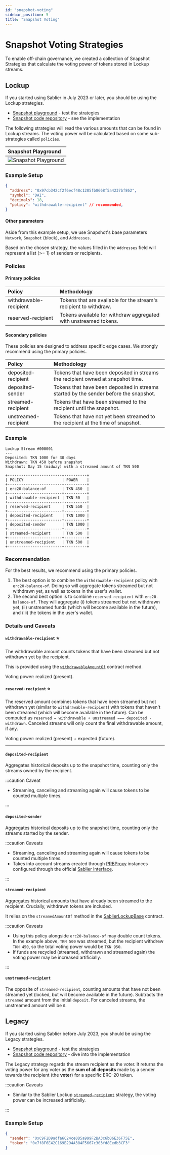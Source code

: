 ```yaml
---
id: "snapshot-voting"
sidebar_position: 5
title: "Snapshot Voting"
---
```


# Snapshot Voting Strategies

To enable off-chain governance, we created a collection of Snapshot Strategies that calculate the voting power of tokens
stored in Lockup streams.

## Lockup

If you started using Sablier in July 2023 or later, you should be using the Lockup strategies.

- [Snapshot playground](https://snapshot.org/#/playground/sablier-v2) - test the strategies
- [Snapshot code repository](https://github.com/snapshot-labs/snapshot-strategies/tree/master/src/strategies/sablier-v2) -
  see the implementation

The following strategies will read the various amounts that can be found in Lockup streams. The voting power will be
calculated based on some sub-strategies called `policies`.

| Snapshot Playground                                   |
| :---------------------------------------------------- |
| ![Snapshot Playground](/img/snapshot/playground.webp) |

### Example Setup

```json
{
  "address": "0x97cb342cf2f6ecf48c1285fb8668f5a4237bf862",
  "symbol": "DAI",
  "decimals": 18,
  "policy": "withdrawable-recipient" // recommended,
}
```

#### Other parameters

Aside from this example setup, we use Snapshot's base parameters `Network`, `Snapshot` (block), and `Addresses`.

Based on the chosen strategy, the values filled in the `Addresses` field will represent a list (>= 1) of senders or
recipients.

### Policies

#### Primary policies

| Policy                 | Methodology                                                       |
| :--------------------- | :---------------------------------------------------------------- |
| withdrawable-recipient | Tokens that are available for the stream's recipient to withdraw. |
| reserved-recipient     | Tokens available for withdraw aggregated with unstreamed tokens.  |

#### Secondary policies

These policies are designed to address specific edge cases. We strongly recommend using the primary policies.

| Policy               | Methodology                                                                           |
| :------------------- | :------------------------------------------------------------------------------------ |
| deposited-recipient  | Tokens that have been deposited in streams the recipient owned at snapshot time.      |
| deposited-sender     | Tokens that have been deposited in streams started by the sender before the snapshot. |
| streamed-recipient   | Tokens that have been streamed to the recipient until the snapshot.                   |
| unstreamed-recipient | Tokens that have not yet been streamed to the recipient at the time of snapshot.      |

### Example

```text
Lockup Stream #000001
---
Deposited: TKN 1000 for 30 days
Withdrawn: TKN 450 before snapshot
Snapshot: Day 15 (midway) with a streamed amount of TKN 500

+------------------------+----------+
| POLICY                 | POWER    |
+------------------------+----------+
| erc20-balance-of       | TKN 450  |
+------------------------+----------+
| withdrawable-recipient | TKN 50   |
+------------------------+----------+
| reserved-recipient     | TKN 550  |
+------------------------+----------+
| deposited-recipient    | TKN 1000 |
+------------------------+----------+
| deposited-sender       | TKN 1000 |
+------------------------+----------+
| streamed-recipient     | TKN 500  |
+------------------------+----------+
| unstreamed-recipient   | TKN 500  |
+------------------------+----------+
```

### Recommendation

For the best results, we recommend using the primary policies.

1. The best option is to combine the `withdrawable-recipient` policy with `erc20-balance-of`. Doing so will aggregate
   tokens streamed but not withdrawn yet, as well as tokens in the user's wallet.
2. The second best option is to combine `reserved-recipient` with `erc20-balance-of`. They will aggregate (i) tokens
   streamed but not withdrawn yet, (ii) unstreamed funds (which will become available in the future), and (iii) the
   tokens in the user's wallet.

### Details and Caveats

#### `withdrawable-recipient` ⭐️

The withdrawable amount counts tokens that have been streamed but not withdrawn yet by the recipient.

This is provided using the
[`withdrawableAmountOf`](/reference/lockup/contracts/abstracts/abstract.SablierLockupBase#withdrawableamountof) contract
method.

Voting power: realized (present).

#### `reserved-recipient` ⭐️

The reserved amount combines tokens that have been streamed but not withdrawn yet (similar to `withdrawable-recipient`)
with tokens that haven't been streamed (which will become available in the future). Can be computed as
`reserved = withdrawable + unstreamed === deposited - withdrawn`. Canceled streams will only count the final
withdrawable amount, if any.

Voting power: realized (present) + expected (future).

---

#### `deposited-recipient`

Aggregates historical deposits up to the snapshot time, counting only the streams owned by the recipient.

:::caution Caveat

- Streaming, canceling and streaming again will cause tokens to be counted multiple times.

:::

#### `deposited-sender`

Aggregates historical deposits up to the snapshot time, counting only the streams started by the sender.

:::caution Caveats

- Streaming, canceling and streaming again will cause tokens to be counted multiple times.
- Takes into account streams created through [PRBProxy](/reference/lockup/contracts/contract.SablierBatchLockup)
  instances configured through the official [Sablier Interface](https://app.sablier.com/).

:::

#### `streamed-recipient`

Aggregates historical amounts that have already been streamed to the recipient. Crucially, withdrawn tokens are
included.

It relies on the `streamedAmountOf` method in the
[SablierLockupBase](/reference/lockup/contracts/abstracts/abstract.SablierLockupBase#streamedamountof) contract.

:::caution Caveats

- Using this policy alongside `erc20-balance-of` may double count tokens. In the example above, `TKN 500` was streamed,
  but the recipient withdrew `TKN 450`, so the total voting power would be `TKN 950`.
- If funds are recycled (streamed, withdrawn and streamed again) the voting power may be increased artificially.

:::

#### `unstreamed-recipient`

The opposite of `streamed-recipient`, counting amounts that have not been streamed yet (locked, but will become
available in the future). Subtracts the `streamed` amount from the initial `deposit`. For canceled streams, the
unstreamed amount will be `0`.

## Legacy

If you started using Sablier before July 2023, you should be using the Legacy strategies.

- [Snapshot playground](https://snapshot.org/#/playground/sablier-v1-deposit) - test the strategies
- [Snapshot code repository](https://github.com/snapshot-labs/snapshot-strategies/tree/master/src/strategies/sablier-v1-deposit) -
  dive into the implementation

The Legacy strategy regards the stream recipient as the voter. It returns the voting power for any voter as the **sum of
all deposits** made by a sender towards the recipient (the **voter**) for a specific ERC-20 token.

:::caution Caveats

- Similar to the Sablier Lockup [`streamed-recipient`](#streamed-recipient) strategy, the voting power can be increased
  artificially.

:::

### Example Setup

```json
{
  "sender": "0xC9F2D9adfa6C24ce0D5a999F2BA3c6b06E36F75E",
  "token": "0x7f8F6E42C169B294A384F5667c303fd8Eedb3CF3"
}
```
